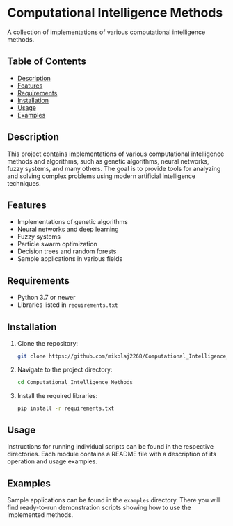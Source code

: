 # Computational Intelligence Methods

A collection of implementations of various computational intelligence methods.

## Table of Contents

- [Description](#description)
- [Features](#features)
- [Requirements](#requirements)
- [Installation](#installation)
- [Usage](#usage)
- [Examples](#examples)

## Description

This project contains implementations of various computational intelligence methods and algorithms,
such as genetic algorithms, neural networks, fuzzy systems, and many others.
The goal is to provide tools for analyzing and solving complex problems
using modern artificial intelligence techniques.

## Features

- Implementations of genetic algorithms
- Neural networks and deep learning
- Fuzzy systems
- Particle swarm optimization
- Decision trees and random forests
- Sample applications in various fields

## Requirements

- Python 3.7 or newer
- Libraries listed in `requirements.txt`

## Installation

1. Clone the repository:

   ```bash
   git clone https://github.com/mikolaj2268/Computational_Intelligence_Methods.git
   ```

2. Navigate to the project directory:

   ```bash
   cd Computational_Intelligence_Methods
   ```

3. Install the required libraries:

   ```bash
   pip install -r requirements.txt
   ```

## Usage

Instructions for running individual scripts can be found in the respective directories.
Each module contains a README file with a description of its operation and usage examples.

## Examples

Sample applications can be found in the `examples` directory.
There you will find ready-to-run demonstration scripts showing
how to use the implemented methods.
